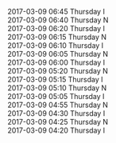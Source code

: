 2017-03-09 06:45 Thursday  I  
2017-03-09 06:40 Thursday  N  
2017-03-09 06:20 Thursday  I  
2017-03-09 06:15 Thursday  N  
2017-03-09 06:10 Thursday  I  
2017-03-09 06:05 Thursday  N  
2017-03-09 06:00 Thursday  I  
2017-03-09 05:20 Thursday  N  
2017-03-09 05:15 Thursday  I  
2017-03-09 05:10 Thursday  N  
2017-03-09 05:05 Thursday  I  
2017-03-09 04:55 Thursday  N  
2017-03-09 04:30 Thursday  I  
2017-03-09 04:25 Thursday  N  
2017-03-09 04:20 Thursday  I  
